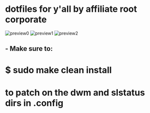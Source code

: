 # dotfiles for y'all by affiliate root corporate

![preview0](https://user-images.githubusercontent.com/98865861/152094651-ffb2b1a6-5e85-49d4-869d-e2683acf8212.png)
![preview1](https://user-images.githubusercontent.com/98865861/152094659-77ce5851-1e2b-4cb5-a7cc-22221910da4c.png)
![preview2](https://user-images.githubusercontent.com/98865861/152094670-fe9721c1-1e8c-4cd2-baac-42abe8ceab4f.png)

## - Make sure to:
# $ sudo make clean install
# to patch on the dwm and slstatus dirs in .config
